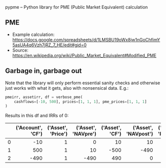 pypme – Python library for PME (Public Market Equivalent) calculation

## PME

- Example calculation:
https://docs.google.com/spreadsheets/d/1LMSBU19oWx8jw1nGoChfimY5asUA4q6Vzh7jRZ_7_HE/edit#gid=0
- Source: https://en.wikipedia.org/wiki/Public_Market_Equivalent#Modified_PME

## Garbage in, garbage out

Note that the library will only perform essential sanity checks and otherwise just works
with what it gets, also with nonsensical data. E.g.:

```python
pmeirr, assetirr, df = verbose_pme(
    cashflows=[-10, 500], prices=[1, 1, 1], pme_prices=[1, 1, 1]
)
```

Results in this df and IRRs of 0:

|      | ('Account', 'CF') | ('Asset', 'Price') | ('Asset', 'NAVpre') | ('Asset', 'CF') | ('Asset', 'NAVpost') | ('PME', 'Price') | ('PME', 'NAVpre') | ('PME', 'CF') | ('PME', 'NAVpost') |
| ---: | ----------------: | -----------------: | ------------------: | --------------: | -------------------: | ---------------: | ----------------: | ------------: | -----------------: |
|    0 |               -10 |                  1 |                   0 |              10 |                   10 |                1 |                 0 |            10 |                 10 |
|    1 |               500 |                  1 |                  10 |            -500 |                 -490 |                1 |                10 |          -500 |               -490 |
|    2 |              -490 |                  1 |                -490 |             490 |                    0 |                1 |              -490 |           490 |                  0 |

